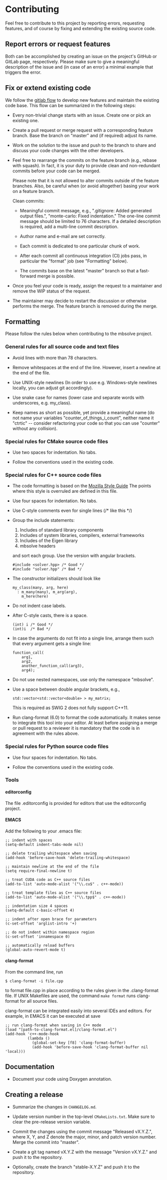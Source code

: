 # Contributing

Feel free to contribute to this project by reporting errors, requesting
features, and of course by fixing and extending the existing source code.

## Report errors or request features

Both can be accomplished by creating an issue on the project's GitHub or
GitLab page, respectively. Please make sure to give a meaningful description
of the issue and (in case of an error) a minimal example that triggers the
error.

## Fix or extend existing code

We follow the
[gitlab flow](https://docs.gitlab.com/ee/workflow/gitlab_flow.html)
to develop new features and maintain the existing code base. This flow can be
summarized in the following steps:

 - Every non-trivial change starts with an issue. Create one or pick an
   existing one.

 - Create a pull request or merge request with a corresponding feature branch.
   Base the branch on "master" and (if required) adjust its name.

 - Work on the solution to the issue and push to the branch to share and
   discuss your code changes with the other developers.

 - Feel free to rearrange the commits on the feature branch (e.g., rebase
   with squash). In fact, it is your duty to provide clean and non-redundant
   commits before your code can be merged.

   Please note that it is not allowed to alter commits outside of the feature
   branches. Also, be careful when (or avoid altogether) basing your work
   on a feature branch.

   Clean commits:

    - Meaningful commit message, e.g., ".gitignore: Added generated output
      files.", "monte-carlo: Fixed indentation." The one-line commit message
      should be limited to 76 characters. If a detailed description is
      required, add a multi-line commit description.

    - Author name and e-mail are set correctly.

    - Each commit is dedicated to one particular chunk of work.

    - After each commit all continuous integration (CI) jobs pass, in
      particular the "format" job (see "Formatting" below).

    - The commits base on the latest "master" branch so that a fast-forward
      merge is possible.

 - Once you feel your code is ready, assign the request to a maintainer and
   remove the WIP status of the request.

 - The maintainer may decide to restart the discussion or otherwise performs
   the merge. The feature branch is removed during the merge.

## Formatting

Please follow the rules below when contributing to the mbsolve project.

### General rules for all source code and text files

 - Avoid lines with more than 78 characters.

 - Remove whitespaces at the end of the line. However, insert a newline at
   the end of the file.

 - Use UNIX-style newlines (In order to use e.g. Windows-style newlines
   locally, you can adjust git accordingly).

 - Use snake case for names (lower case and separate words with underscores,
   e.g. my_class).

 - Keep names as short as possible, yet provide a meaningful name (do not
   name your variables "counter_of_things_i_count", neither name it "ctrtic"
   -- consider refactoring your code so that you can use "counter" without
   any collision).

### Special rules for CMake source code files

 - Use two spaces for indentation. No tabs.

 - Follow the conventions used in the existing code.

### Special rules for C++ source code files

 - The code formatting is based on the [Mozilla Style Guide](https://developer.mozilla.org/en-US/docs/Mozilla/Developer_guide/Coding_Style)
   The points where this style is overruled are defined in this file.

 - Use four spaces for indentation. No tabs.

 - Use C-style comments even for single lines (/* like this */)

 - Group the include statements:
    1. Includes of standard library components
    2. Includes of system libraries, compilers, external frameworks
    3. Includes of the Eigen library
    4. mbsolve headers

   and sort each group. Use the version with angular brackets.

       #include <solver.hpp> /* Good */
       #include "solver.hpp" /* Bad */

 - The constructor initializers should look like

       my_class(many, arg, here)
         : m_many(many), m_arg(arg),
           m_here(here)

 - Do not indent case labels.

 - After C-style casts, there is a space.

       (int) i /* Good */
       (int)i  /* Bad */

 - In case the arguments do not fit into a single line, arrange them such
   that every argument gets a single line:

       function_call(
           arg1,
           arg2,
           another_function_call(arg3),
           arg4);

 - Do not use nested namespaces, use only the namespace "mbsolve".

 - Use a space between double angular brackets, e.g.,

       std::vector<std::vector<double> > my_matrix;

   This is required as SWIG 2 does not fully support C++11.

 - Run clang-format (6.0) to format the code automatically. It makes sense
   to integrate this tool into your editor. At least before assigning a
   merge or pull request to a reviewer it is mandatory that the code is in
   agreement with the rules above.

### Special rules for Python source code files

 - Use four spaces for indentation. No tabs.

 - Follow the conventions used in the existing code.

### Tools

#### editorconfig

The file .editorconfig is provided for editors that use the editorconfig
project.

#### EMACS

Add the following to your .emacs file:

    ;; indent with spaces
    (setq-default indent-tabs-mode nil)

    ;; delete trailing whitespace when saving
    (add-hook 'before-save-hook 'delete-trailing-whitespace)

    ;; maintain newline at the end of the file
    (setq require-final-newline t)

    ;; treat CUDA code as C++ source files
    (add-to-list 'auto-mode-alist '("\\.cu$" . c++-mode))

    ;; treat template files as C++ source files
    (add-to-list 'auto-mode-alist '("\\.tpp$" . c++-mode))

    ;; indentation size 4 spaces
    (setq-default c-basic-offset 4)

    ;; indent after open brace for parameters
    (c-set-offset 'arglist-intro '+)

    ;; do not indent within namespace region
    (c-set-offset 'innamespace 0)

    ;; automatically reload buffers
    (global-auto-revert-mode t)

#### clang-format

From the command line, run

    $ clang-format -i file.cpp

to format file.cpp in place according to the rules given in the .clang-format
file. If UNIX Makefiles are used, the command `make format` runs clang-format
for all source files.

clang-format can be integrated easily into several IDEs and editors. For
example, in EMACS it can be executed at save

    ;; run clang-format when saving in C++ mode
    (load "[path-to-clang-format.el]/clang-format.el")
    (add-hook 'c++-mode-hook
              (lambda ()
                (global-set-key [f8] 'clang-format-buffer)
                (add-hook 'before-save-hook 'clang-format-buffer nil 'local)))

## Documentation

 - Document your code using Doxygen annotation.

## Creating a release

 - Summarize the changes in `CHANGELOG.md`.

 - Update version number in the top-level `CMakeLists.txt`. Make sure to
   clear the pre-release version variable.

 - Commit the changes using the commit message "Released vX.Y.Z.", where
   X, Y, and Z denote the major, minor, and patch version number. Merge the
   commit into "master".

 - Create a git tag named vX.Y.Z with the message "Version vX.Y.Z." and push
   it to the repository.

 - Optionally, create the branch "stable-X.Y.Z" and push it to the
   repository.
